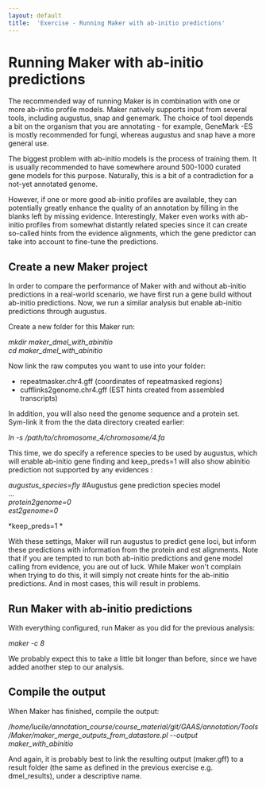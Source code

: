```yaml
---
layout: default
title:  'Exercise - Running Maker with ab-initio predictions'
---
```


# Running Maker with ab-initio predictions

The recommended way of running Maker is in combination with one or more ab-initio profile models. Maker natively supports input from several tools, including augustus, snap and genemark. The choice of tool depends a bit on the organism that you are annotating - for example, GeneMark -ES is mostly recommended for fungi, whereas augustus and snap have a more general use.

The biggest problem with ab-initio models is the process of training them. It is usually recommended to have somewhere around 500-1000 curated gene models for this purpose. Naturally, this is a bit of a contradiction for a not-yet annotated genome.

However, if one or more good ab-initio profiles are available, they can potentially greatly enhance the quality of an annotation by filling in the blanks left by missing evidence. Interestingly, Maker even works with ab-initio profiles from somewhat distantly related species since it can create so-called hints from the evidence alignments, which the gene predictor can take into account to fine-tune the predictions.
## Create a new Maker project

In order to compare the performance of Maker with and without ab-initio predictions in a real-world scenario, we have first run a gene build without ab-initio predictions. Now, we run a similar analysis but enable ab-initio predictions through augustus.

Create a new folder for this Maker run:

<i>mkdir maker\_dmel\_with\_abinitio</i>  
<i>cd maker\_dmel\_with\_abinitio</i>

Now link the raw computes you want to use into your folder:

 - repeatmasker.chr4.gff (coordinates of repeatmasked regions)  
 - cufflinks2genome.chr4.gff (EST hints created from assembled transcripts)

In addition, you will also need the genome sequence and a protein set. Sym-link it from the the data directory created earlier:

*ln -s /path/to/chromosome\_4/chromosome/4.fa*

This time, we do specify a reference species to be used by augustus, which will enable ab-initio gene finding and keep_preds=1 will also show abinitio prediction not supported by any evidences :

*augustus\_species=fly* #Augustus gene prediction species model  
...  
<i>protein2genome=0</i>  
<i>est2genome=0</i>

*keep_preds=1 *

With these settings, Maker will run augustus to predict gene loci, but inform these predictions with information from the protein and est alignments. Note that if you are tempted to run both ab-initio predictions and gene model calling from evidence, you are out of luck. While Maker won't complain when trying to do this, it will simply not create hints for the ab-initio predictions. And in most cases, this will result in problems.
## Run Maker with ab-initio predictions

With everything configured, run Maker as you did for the previous analysis:

*maker -c 8*

We probably expect this to take a little bit longer than before, since we have added another step to our analysis.

## Compile the output

When Maker has finished, compile the output:

<i>/home/lucile/annotation\_course/course\_material/git/GAAS/annotation/Tools/Maker/maker\_merge\_outputs\_from\_datastore.pl --output maker\_with\_abinitio</i>  

And again, it is probably best to link the resulting output (maker.gff) to a result folder (the same as defined in the previous exercise e.g. dmel\_results), under a descriptive name.
